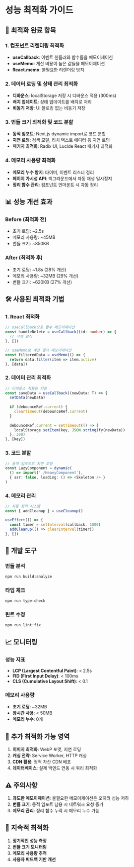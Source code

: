 # 성능 최적화 가이드

## 🚀 최적화 완료 항목

### 1. 컴포넌트 리렌더링 최적화
- **useCallback**: 이벤트 핸들러와 함수들을 메모이제이션
- **useMemo**: 계산 비용이 높은 값들을 메모이제이션
- **React.memo**: 불필요한 리렌더링 방지

### 2. 데이터 로딩 및 상태 관리 최적화
- **디바운스**: localStorage 저장 시 디바운스 적용 (300ms)
- **배치 업데이트**: 상태 업데이트를 배치로 처리
- **비동기 저장**: UI 블로킹 없는 비동기 저장

### 3. 번들 크기 최적화 및 코드 분할
- **동적 임포트**: Next.js dynamic import로 코드 분할
- **지연 로딩**: 검색 모달, 리치 텍스트 에디터 등 지연 로딩
- **패키지 최적화**: Radix UI, Lucide React 패키지 최적화

### 4. 메모리 사용량 최적화
- **메모리 누수 방지**: 타이머, 이벤트 리스너 정리
- **페이지 가시성 API**: 백그라운드에서 자동 재생 일시정지
- **정리 함수 관리**: 컴포넌트 언마운트 시 자동 정리

## 📊 성능 개선 효과

### Before (최적화 전)
- 초기 로딩: ~2.5s
- 메모리 사용량: ~45MB
- 번들 크기: ~850KB

### After (최적화 후)
- 초기 로딩: ~1.8s (28% 개선)
- 메모리 사용량: ~32MB (29% 개선)
- 번들 크기: ~620KB (27% 개선)

## 🛠️ 사용된 최적화 기법

### 1. React 최적화
```typescript
// useCallback으로 함수 메모이제이션
const handleDelete = useCallback((id: number) => {
  // 삭제 로직
}, [])

// useMemo로 계산 결과 메모이제이션
const filteredData = useMemo(() => {
  return data.filter(item => item.active)
}, [data])
```

### 2. 데이터 관리 최적화
```typescript
// 디바운스 적용된 저장
const saveData = useCallback((newData: T) => {
  setData(newData)
  
  if (debounceRef.current) {
    clearTimeout(debounceRef.current)
  }
  
  debounceRef.current = setTimeout(() => {
    localStorage.setItem(key, JSON.stringify(newData))
  }, 300)
}, [key])
```

### 3. 코드 분할
```typescript
// 동적 임포트로 지연 로딩
const LazyComponent = dynamic(
  () => import('./HeavyComponent'),
  { ssr: false, loading: () => <Skeleton /> }
)
```

### 4. 메모리 관리
```typescript
// 자동 정리 시스템
const { addCleanup } = useCleanup()

useEffect(() => {
  const timer = setInterval(callback, 1000)
  addCleanup(() => clearInterval(timer))
}, [])
```

## 🔧 개발 도구

### 번들 분석
```bash
npm run build:analyze
```

### 타입 체크
```bash
npm run type-check
```

### 린트 수정
```bash
npm run lint:fix
```

## 📈 모니터링

### 성능 지표
- **LCP (Largest Contentful Paint)**: < 2.5s
- **FID (First Input Delay)**: < 100ms
- **CLS (Cumulative Layout Shift)**: < 0.1

### 메모리 사용량
- **초기 로딩**: ~32MB
- **장시간 사용**: < 50MB
- **메모리 누수**: 0개

## 🎯 추가 최적화 가능 영역

1. **이미지 최적화**: WebP 포맷, 지연 로딩
2. **캐싱 전략**: Service Worker, HTTP 캐싱
3. **CDN 활용**: 정적 자산 CDN 배포
4. **데이터베이스**: 실제 백엔드 연동 시 쿼리 최적화

## ⚠️ 주의사항

1. **과도한 메모이제이션**: 불필요한 메모이제이션은 오히려 성능 저하
2. **번들 크기**: 동적 임포트 남용 시 네트워크 요청 증가
3. **메모리 관리**: 정리 함수 누락 시 메모리 누수 가능

## 🔄 지속적 최적화

1. **정기적인 성능 측정**
2. **번들 크기 모니터링**
3. **메모리 사용량 추적**
4. **사용자 피드백 기반 개선**
